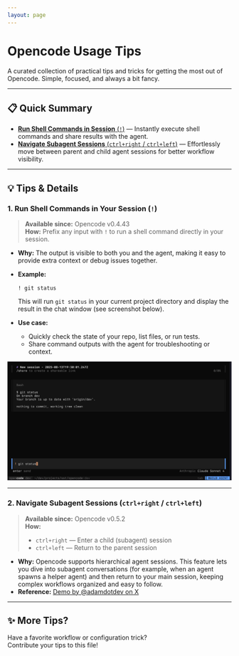 ```yaml
---
layout: page
---
```


# Opencode Usage Tips

A curated collection of practical tips and tricks for getting the most out of Opencode. Simple, focused, and always a bit fancy.

---

## 📋 Quick Summary

- [**Run Shell Commands in Session** (`!`)](#1-run-shell-commands-in-your-session-) — Instantly execute shell commands and share results with the agent.
- [**Navigate Subagent Sessions** (`ctrl+right` / `ctrl+left`)](#2-navigate-subagent-sessions-ctrlright--ctrlleft) — Effortlessly move between parent and child agent sessions for better workflow visibility.

---

## 💡 Tips & Details

### 1. Run Shell Commands in Your Session (`!`)

> **Available since:** Opencode v0.4.43  
> **How:** Prefix any input with `!` to run a shell command directly in your session.

- **Why:** The output is visible to both you and the agent, making it easy to provide extra context or debug issues together.
- **Example:**  
  ```shell
  ! git status
  ```
  This will run `git status` in your current project directory and display the result in the chat window (see screenshot below).

- **Use case:**  
  - Quickly check the state of your repo, list files, or run tests.
  - Share command outputs with the agent for troubleshooting or context.

<img src="./images/opencode-shell-command-example.png" width="800">

---

### 2. Navigate Subagent Sessions (`ctrl+right` / `ctrl+left`)

> **Available since:** Opencode v0.5.2  
> **How:**  
> - `ctrl+right` — Enter a child (subagent) session  
> - `ctrl+left` — Return to the parent session

- **Why:** Opencode supports hierarchical agent sessions. This feature lets you dive into subagent conversations (for example, when an agent spawns a helper agent) and then return to your main session, keeping complex workflows organized and easy to follow.
- **Reference:** [Demo by @adamdotdev on X](https://x.com/adamdotdev/status/1956415444706799786)

---

## ✨ More Tips?

Have a favorite workflow or configuration trick?  
Contribute your tips to this file!
